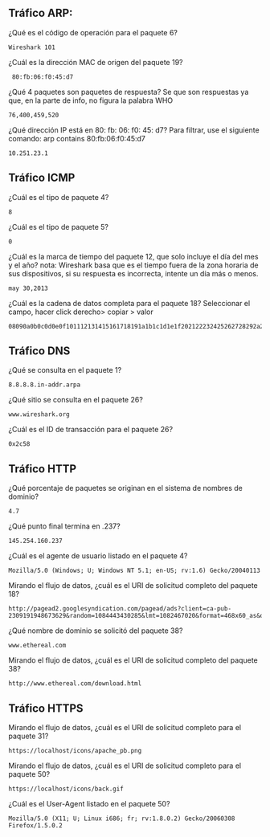 ## Tráfico ARP:

¿Qué es el código de operación para el paquete 6?
 
    Wireshark 101

¿Cuál es la dirección MAC de origen del paquete 19?
 
     80:fb:06:f0:45:d7

¿Qué 4 paquetes son paquetes de respuesta?
Se que son respuestas ya que, en la parte de info, no figura la palabra WHO
 
    76,400,459,520

¿Qué dirección IP está en 80: fb: 06: f0: 45: d7?
Para filtrar, use el siguiente comando:
arp contains 80:fb:06:f0:45:d7

    10.251.23.1

## Tráfico ICMP

¿Cuál es el tipo de paquete 4?
 
    8

¿Cuál es el tipo de paquete 5?
 
    0

¿Cuál es la marca de tiempo del paquete 12, que solo incluye el día del mes y el año?
nota: Wireshark basa que es el tiempo fuera de la zona horaria de sus dispositivos, si su respuesta es incorrecta, intente un día más o menos. 
 
    may 30,2013

¿Cuál es la cadena de datos completa para el paquete 18?
Seleccionar el campo, hacer click derecho> copiar > valor
 
    08090a0b0c0d0e0f101112131415161718191a1b1c1d1e1f202122232425262728292a2b2c2d2e2f3031323334353637

## Tráfico DNS

¿Qué se consulta en el paquete 1?
 
    8.8.8.8.in-addr.arpa

¿Qué sitio se consulta en el paquete 26?
 
    www.wireshark.org

¿Cuál es el ID de transacción para el paquete 26?

    0x2c58

## Tráfico HTTP  

¿Qué porcentaje de paquetes se originan en el sistema de nombres de dominio?
 
    4.7

¿Qué punto final termina en .237?
 
    145.254.160.237

¿Cuál es el agente de usuario listado en el paquete 4?
 
    Mozilla/5.0 (Windows; U; Windows NT 5.1; en-US; rv:1.6) Gecko/20040113

Mirando el flujo de datos, ¿cuál es el URI de solicitud completo del paquete 18?
 
    http://pagead2.googlesyndication.com/pagead/ads?client=ca-pub-2309191948673629&random=1084443430285&lmt=1082467020&format=468x60_as&output=html&url=http%3A%2F%2Fwww.ethereal.com%2Fdownload.html&color_bg=FFFFFF&color_text=333333&color_link=000000&color_url=666633&color_border=666633

¿Qué nombre de dominio se solicitó del paquete 38?
 
    www.ethereal.com

Mirando el flujo de datos, ¿cuál es el URI de solicitud completo del paquete 38?

    http://www.ethereal.com/download.html

## Tráfico HTTPS 

Mirando el flujo de datos, ¿cuál es el URI de solicitud completo para el paquete 31?
 
    https://localhost/icons/apache_pb.png

Mirando el flujo de datos, ¿cuál es el URI de solicitud completo para el paquete 50?
 
    https://localhost/icons/back.gif

¿Cuál es el User-Agent listado en el paquete 50?
 
    Mozilla/5.0 (X11; U; Linux i686; fr; rv:1.8.0.2) Gecko/20060308 Firefox/1.5.0.2


